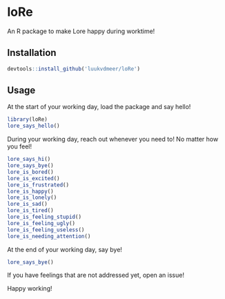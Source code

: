 # loRe

An R package to make Lore happy during worktime!

## Installation

```r
devtools::install_github('luukvdmeer/loRe')
```

## Usage

At the start of your working day, load the package and say hello!

```r
library(loRe)
lore_says_hello()
```

During your working day, reach out whenever you need to! No matter how you feel!

```r
lore_says_hi()
lore_says_bye()
lore_is_bored()
lore_is_excited()
lore_is_frustrated()
lore_is_happy()
lore_is_lonely()
lore_is_sad()
lore_is_tired()
lore_is_feeling_stupid()
lore_is_feeling_ugly()
lore_is_feeling_useless()
lore_is_needing_attention()
```

At the end of your working day, say bye!

```r
lore_says_bye()
```

If you have feelings that are not addressed yet, open an issue!

Happy working!

